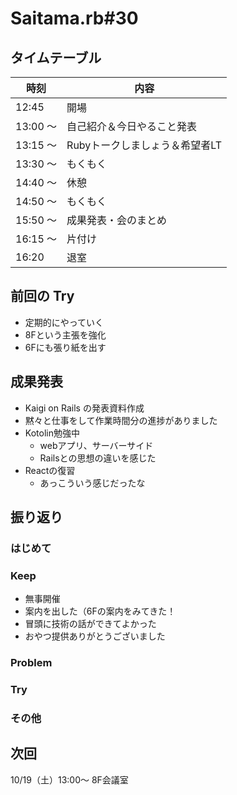 # Saitama.rb#30

## タイムテーブル

| 時刻 | 内容 |
| --- | --- |
| 12:45 | 開場 |
| 13:00 ～  | 自己紹介＆今日やること発表 |
| 13:15 ～ | Rubyトークしましょう＆希望者LT |
| 13:30 ～ | もくもく |
| 14:40 ～ | 休憩 |
| 14:50 ～ | もくもく |
| 15:50 ～ | 成果発表・会のまとめ |
| 16:15 ～ | 片付け |
| 16:20 | 退室 |

## 前回の Try
- 定期的にやっていく
- 8Fという主張を強化
- 6Fにも張り紙を出す

## 成果発表
- Kaigi on Rails の発表資料作成
- 黙々と仕事をして作業時間分の進捗がありました
- Kotolin勉強中
  - webアプリ、サーバーサイド
  - Railsとの思想の違いを感じた
- Reactの復習
  - あっこういう感じだったな

## 振り返り

### はじめて

### Keep
- 無事開催
- 案内を出した（6Fの案内をみてきた！
- 冒頭に技術の話ができてよかった
- おやつ提供ありがとうございました

### Problem

### Try

### その他

## 次回

10/19（土）13:00～ 8F会議室
